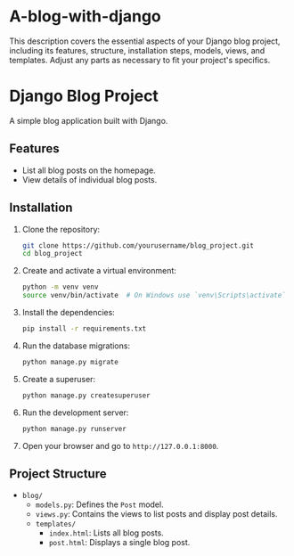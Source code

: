 # A-blog-with-django
 This description covers the essential aspects of your Django blog project, including its features, structure, installation steps, models, views, and templates. Adjust any parts as necessary to fit your project's specifics.
 
# Django Blog Project

A simple blog application built with Django.

## Features

- List all blog posts on the homepage.
- View details of individual blog posts.

## Installation

1. Clone the repository:
    ```bash
    git clone https://github.com/yourusername/blog_project.git
    cd blog_project
    ```

2. Create and activate a virtual environment:
    ```bash
    python -m venv venv
    source venv/bin/activate  # On Windows use `venv\Scripts\activate`
    ```

3. Install the dependencies:
    ```bash
    pip install -r requirements.txt
    ```

4. Run the database migrations:
    ```bash
    python manage.py migrate
    ```

5. Create a superuser:
    ```bash
    python manage.py createsuperuser
    ```

6. Run the development server:
    ```bash
    python manage.py runserver
    ```

7. Open your browser and go to `http://127.0.0.1:8000`.

## Project Structure

- `blog/`
  - `models.py`: Defines the `Post` model.
  - `views.py`: Contains the views to list posts and display post details.
  - `templates/`
    - `index.html`: Lists all blog posts.
    - `post.html`: Displays a single blog post.

##
